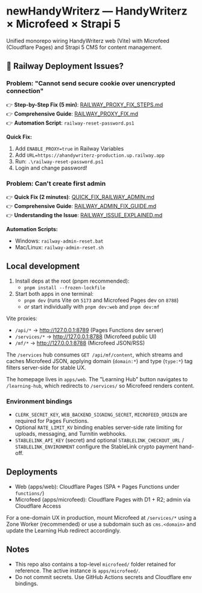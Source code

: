 # newHandyWriterz — HandyWriterz × Microfeed × Strapi 5

Unified monorepo wiring HandyWriterz web (Vite) with Microfeed (Cloudflare Pages) and Strapi 5 CMS for content management.

## 🚨 Railway Deployment Issues?

### Problem: "Cannot send secure cookie over unencrypted connection" 

👉 **Step-by-Step Fix (5 min)**: [RAILWAY_PROXY_FIX_STEPS.md](./RAILWAY_PROXY_FIX_STEPS.md)  
👉 **Comprehensive Guide**: [RAILWAY_PROXY_FIX.md](./RAILWAY_PROXY_FIX.md)  
👉 **Automation Script**: `railway-reset-password.ps1`

**Quick Fix:**
1. Add `ENABLE_PROXY=true` in Railway Variables
2. Add `URL=https://ahandywriterz-production.up.railway.app`
3. Run: `.\railway-reset-password.ps1`
4. Login and change password!

### Problem: Can't create first admin

👉 **Quick Fix (2 minutes)**: [QUICK_FIX_RAILWAY_ADMIN.md](./QUICK_FIX_RAILWAY_ADMIN.md)  
👉 **Comprehensive Guide**: [RAILWAY_ADMIN_FIX_GUIDE.md](./RAILWAY_ADMIN_FIX_GUIDE.md)  
👉 **Understanding the Issue**: [RAILWAY_ISSUE_EXPLAINED.md](./RAILWAY_ISSUE_EXPLAINED.md)

**Automation Scripts:**
- Windows: `railway-admin-reset.bat`
- Mac/Linux: `railway-admin-reset.sh`

## Local development

1. Install deps at the root (pnpm recommended):
   - `pnpm install --frozen-lockfile`
2. Start both apps in one terminal:
   - `pnpm dev` (runs Vite on `5173` and Microfeed Pages dev on `8788`)
   - _or_ start individually with `pnpm dev:web` and `pnpm dev:mf`

Vite proxies:
- `/api/*` → http://127.0.0.1:8789 (Pages Functions dev server)
- `/services/*` → http://127.0.0.1:8788 (Microfeed public UI)
- `/mf/*` → http://127.0.0.1:8788 (Microfeed JSON/RSS)

The `/services` hub consumes `GET /api/mf/content`, which streams and caches Microfeed JSON, applying domain (`domain:*`) and type (`type:*`) tag filters server-side for stable UX.

The homepage lives in `apps/web`. The "Learning Hub" button navigates to `/learning-hub`, which redirects to `/services/` so Microfeed renders content.

### Environment bindings

- `CLERK_SECRET_KEY`, `WEB_BACKEND_SIGNING_SECRET`, `MICROFEED_ORIGIN` are required for Pages Functions.
- Optional `RATE_LIMIT_KV` binding enables server-side rate limiting for uploads, messaging, and Turnitin webhooks.
- `STABLELINK_API_KEY` (secret) and optional `STABLELINK_CHECKOUT_URL` / `STABLELINK_ENVIRONMENT` configure the StableLink crypto payment hand-off.

## Deployments

- Web (apps/web): Cloudflare Pages (SPA + Pages Functions under `functions/`)
- Microfeed (apps/microfeed): Cloudflare Pages with D1 + R2; admin via Cloudflare Access

For a one-domain UX in production, mount Microfeed at `/services/*` using a Zone Worker (recommended) or use a subdomain such as `cms.<domain>` and update the Learning Hub redirect accordingly.

## Notes

- This repo also contains a top-level `microfeed/` folder retained for reference. The active instance is `apps/microfeed/`.
- Do not commit secrets. Use GitHub Actions secrets and Cloudflare env bindings.

